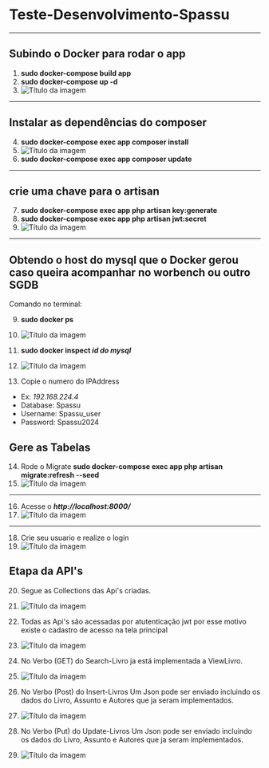 # Teste-Desenvolvimento-Spassu

---
## Subindo o Docker para rodar o app
1. **sudo docker-compose build app**
2. **sudo docker-compose up -d**
3. ![Título da imagem](public/img/rodar-docker.png)

---
## Instalar as dependências do composer
4. **sudo docker-compose exec app composer install**
5. ![Título da imagem](public/img/composer_install.png)
6. **sudo docker-compose exec app composer update**
---

## crie uma chave para o artisan
7. **sudo docker-compose exec app php artisan key:generate**
7. **sudo docker-compose exec app php artisan jwt:secret**
8. ![Título da imagem](public/img/key.png)
---

## Obtendo o host do mysql que o Docker gerou caso queira acompanhar no worbench ou outro SGDB

Comando no terminal:

9. **sudo docker ps**

10. ![Título da imagem](public/img/docker_ps.png)


11. **sudo docker inspect _id do mysql_**

12. ![Título da imagem](public/img/docker_inspect.png)

13. Copie o numero do IPAddress 
* Ex:  _192.168.224.4_
* Database: Spassu
* Username: Spassu_user
* Password: Spassu2024

## Gere as Tabelas
14. Rode o Migrate **sudo docker-compose exec app php artisan migrate:refresh --seed**
15. ![Título da imagem](public/img/migrate.png)
---

16. Acesse o **_http://localhost:8000/_**
17. ![Título da imagem](public/img/welcome.png)

---

18. Crie seu usuario e realize o login 
19. ![Título da imagem](public/img/login.png)

## Etapa da API's

20. Segue as Collections das Api's criadas.
21. ![Título da imagem](public/img/collection.png)

22. Todas as Api's são acessadas por atutenticação jwt por esse motivo existe o cadastro de acesso na tela principal
23. ![Título da imagem](public/img/Authentication.png)

24. No Verbo (GET) do Search-Livro ja está implementada a ViewLivro.
25. ![Título da imagem](public/img/search-Livros.png)

26. No Verbo (Post) do Insert-Livros Um Json pode ser enviado incluindo os dados do Livro, Assunto e Autores que ja seram implementados.
27. ![Título da imagem](public/img/insert-livros.png)

28. No Verbo (Put) do Update-Livros Um Json pode ser enviado incluindo os dados do Livro, Assunto e Autores que ja seram implementados.
29. ![Título da imagem](public/img/Update-Livros.png)
